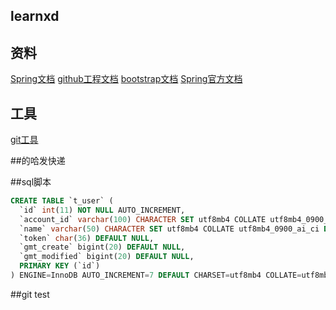 ## learnxd

## 资料
[Spring文档](https://spring.io/guides/gs/serving-web-content/)
[github工程文档](https://github.com/aihuidezo/learnxd)
[bootstrap文档](https://v3.bootcss.com/getting-started/)
[Spring官方文档](https://docs.spring.io/spring-boot/docs/2.0.0.RC1/reference/html/boot-features-sql.html#boot-features-embedded-database-support)
## 工具
[git工具](https://git-scm.com)

##的哈发快递



##sql脚本
```sql
CREATE TABLE `t_user` (
  `id` int(11) NOT NULL AUTO_INCREMENT,
  `account_id` varchar(100) CHARACTER SET utf8mb4 COLLATE utf8mb4_0900_ai_ci DEFAULT NULL,
  `name` varchar(50) CHARACTER SET utf8mb4 COLLATE utf8mb4_0900_ai_ci DEFAULT NULL,
  `token` char(36) DEFAULT NULL,
  `gmt_create` bigint(20) DEFAULT NULL,
  `gmt_modified` bigint(20) DEFAULT NULL,
  PRIMARY KEY (`id`)
) ENGINE=InnoDB AUTO_INCREMENT=7 DEFAULT CHARSET=utf8mb4 COLLATE=utf8mb4_0900_ai_ci
```
##git test


